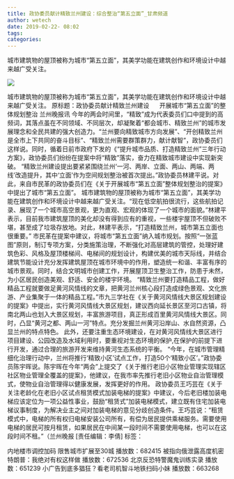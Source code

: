 ```yaml
---
title: 政协委员献计精致兰州建设：综合整治“第五立面”_甘肃频道
author: wetech
date: 2019-02-22- 08:02
tags: 
categories: 
---
```

城市建筑物的屋顶被称为城市“第五立面”，其美学功能在建筑创作和环境设计中越来越广受关注。
<!-- more -->
                
<img align="center" border="0" src="http://p2.ifengimg.com/a/2016/0810/204c433878d5cf9size1_w16_h16.png" />
                
                
            
城市建筑物的屋顶被称为城市“第五立面”，其美学功能在建筑创作和环境设计中越来越广受关注。
原标题：政协委员献计精致兰州建设
     开展城市“第五立面”的整体规划整治
兰州晚报讯 今年的两会时间里，“精致”成为代表委员们口中提到的高频词，其落点虽在不同领域、不同层次，却凝聚着“都会城市、精致兰州”的城市发展理念和全民共建的强大创造力。“兰州要向精致城市方向发展”、“开创精致兰州是全市上下共同的奋斗目标”、“精致兰州需要群策群力，献计献智”，政协委员们这样说。同时，循着日前市政府下发的《“提升城市品质、打造精致兰州”三年行动方案》，政协委员们纷纷在提案中将“精致”落实，奋力在精致城市建设中实现新突破。
“精致兰州建设提出要紧紧围绕兰州‘一河、两岸、立面、两山、两端、两线’改造提升，其中‘立面’作为空间规划整治被首次提出。”政协委员林建平说。对此，来自市民革的政协委员们在《关于开展城市“第五立面”整体规划整治的提案》中提出了城市“第五立面”。
城市建筑物的屋顶被称为城市“第五立面”，其美学功能在建筑创作和环境设计中越来越广受关注。“现在低空航拍很流行，这些航拍记录、展现了一个城市高空景观，更为直观、宏观的体现了一个城市的面貌。”林建平表示，目前我市建筑屋顶的美化却没有得到应有的重视，一些楼宇屋顶不但破败不堪，甚至成了垃圾存放地。对此，林建平表示，“打造精致兰州，城市第五立面也很重要。”
市民革在提案中建议，将城市“第五立面”纳入城市规划。按照“一张蓝图”原则，制订专项方案，分类施策治理，不断强化对高层建筑的管控，处理好建筑色彩、风格及屋顶楼梯间、电梯间的规划设计，构建优美的城市天际线，并结合建筑节能设计充分发挥建筑屋顶在城市环境中的作用，塑造统一和谐、丰富有序的城市景观。同时，结合文明城市创建工作，开展屋顶卫生整治工作，防患于未然，为小区居民创造美观、舒适、安全的楼宇环境。
“精致兰州要打造精品工程，做好精品工程就要做足黄河风情线的文章，把黄河兰州核心段打造成绿色景观、文化旅游、产业集聚于一体的精品工程。”市九三学社在《关于黄河风情线大景区规划建设的提案》中提出，实行黄河风情线大景区规划，建议西向延长景区至河口古镇，将南北两山也划入大景区规划，丰富旅游项目，真正形成百里黄河风情线大景区。同时，凸显“黄河之都、两山一河”特点。充分发掘兰州黄河沿岸山、水自然资源，凸显兰州的特点特色。
此外，还要注重生态环境建设，在对黄河风情线大景区进行项目建设、公园改造及水域利用时，要重视对生态环境的保护,在保护的前提下进行开发，通过合理的旅游开发来维持黄河生态系统的平衡。
“今年，在城市管理精细化治理行动中，兰州将推行‘精致小区’试点工作，打造50个‘精致小区’。”政协委员陈宇晖说。陈宇晖在今年“两会”上提交了《关于推行老旧小区物业管理实现辖区社区物业管理全覆盖的提案》，他建议，在我市率先推行老旧小区物业自治管理模式，使物业自治管理得以健康发展，发挥更好的作用。
政协委员王巧芸在《关于关注老龄化在老旧小区试点租赁模式加装电梯的提案》中建议，今后老旧楼加装电梯应该定位为一项公益性事业，鼓励“租赁式”加装电梯模式，建立既有住宅加装电梯议事制度，为解决业主之间对加装电梯的意见分歧创造条件。王巧芸说：“租赁模式中，电梯的所有权归电梯安装公司所有，有偿为居民提供乘梯服务。需要使用电梯的居民可按月租赁，如果居民在中间某一段时间不需要使用电梯，也可以在这段时间不租。”（兰州晚报
[责任编辑：李倩]
标签：
 
 
 
 
 
             
内地楼市调控加码 限售城市扩展至30城
播放数：682415
被指向俄泄露高度机密 特朗普：我绝对有权这样做
播放数：672536
北京反恐特警魔鬼训练实录
播放数：651239
小广告到底多猖狂？看老司机智斗地铁扫码小妹
播放数：663268
